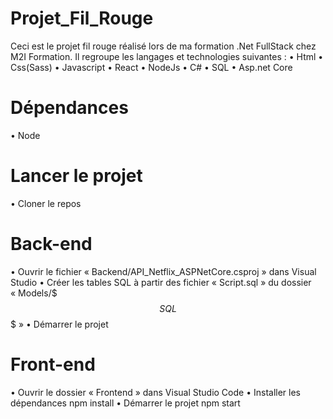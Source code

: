 ﻿# Projet_Fil_Rouge
Ceci est le projet fil rouge réalisé lors de ma formation .Net FullStack chez M2I Formation.
Il regroupe les langages et technologies suivantes : 
• Html
• Css(Sass)
• Javascript
• React
• NodeJs
• C#
• SQL
• Asp.net Core

# Dépendances
• Node

# Lancer le projet
• Cloner le repos

# Back-end 
• Ouvrir le fichier « Backend/API_Netflix_ASPNetCore.csproj » dans Visual Studio
• Créer les tables SQL à partir des fichier « Script.sql » du dossier « Models/$$$ SQL $$$ »
• Démarrer le projet

# Front-end
• Ouvrir le dossier « Frontend » dans Visual Studio Code
• Installer les dépendances
npm install
• Démarrer le projet
npm start
